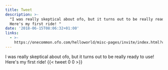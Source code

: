 ```yaml
---
title: Tweet
description: >-
  "I was really skeptical about ofo, but it turns out to be really ready to use!
  Here's my first ride! "
date: '2018-06-15T08:06:32+01:00'
links:
  - >-
    https://onecommon.ofo.com/helloworld/misc-pages/invite/index.html?code=YlvNRM&language=en
---
```

I was really skeptical about ofo, but it turns out to be really ready to use! Here's my first ride! 
      {{< tweet 0 0 >}}
    
